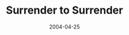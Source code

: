 ---
layout: message
category: message
series: "Going Crazy"
title: "Surrender to Surrender"
date: 2004-04-25
message_id: 174
---
